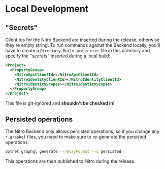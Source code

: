 # Local Development

## "Secrets"

Client Ids for the Nitro Backend are inserted during the release, otherwise they're empty string.
To run commands against the Backend locally, you'll have to create a `Directory.Build.props.user` file in this directory and specify the "secrets" inserted during a local build:

```xml
<Project>
  <PropertyGroup>
    <NitroApiClientId></NitroApiClientId>
    <NitroIdentityClientId></NitroIdentityClientId>
    <NitroIdentityScopes></NitroIdentityScopes>
  </PropertyGroup>
</Project>
```

This file is git-ignored and **shouldn't be checked in**!

## Persisted operations

The Nitro Backend only allows persisted operations, so if you change any `*.graphql` files, you need to make sure to re-generate the persisted operations:

```bash
dotnet graphql generate --relayFormat --q persisted
```

This operations are then published to Nitro during the release.
